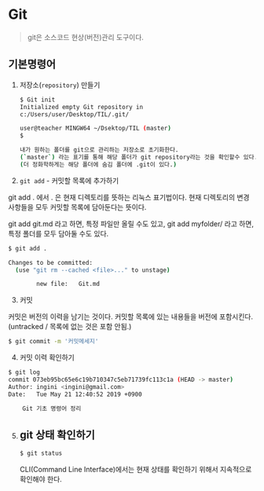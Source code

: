 # Git

> git은 소스코드 현상(버전)관리 도구이다. 

## 기본명령어 

1. 저장소(`repository`) 만들기

   ```bash
   $ Git init
   Initialized empty Git repository in
   c:/Users/user/Desktop/TIL/.git/
   
   user@teacher MINGW64 ~/Dsektop/TIL (master)
   $ 
   ```

   ```bash
   내가 원하는 폴더를 git으로 관리하는 저장소로 초기화한다.
   (`master`) 라는 표기를 통해 해당 폴더가 git repository라는 것을 확인할수 있다.
   (더 정화학하게는 해당 폴더에 숨김 폴더에 .git이 있다.)
   ```

   

2.  `git add` - 커밋할 목록에 추가하기

   git add . 에서 . 은 현재 디렉토리를 뜻하는 리눅스 표기법이다. 현재 디렉토리의 변경 사항들을 모두 커밋할 목록에 담아둔다는 뜻이다.

   git add git.md 라고 하면, 특정 파일만 올릴 수도 있고, git add myfolder/ 라고 하면, 특정 폴더를 모두 담아둘 수도 있다.

   ``` bash
   $ git add .
   
   Changes to be committed:
     (use "git rm --cached <file>..." to unstage)
   
           new file:   Git.md
   
   ```

3.  커밋

   커밋은 버전의 이력을 남기는 것이다. 커밋할 목록에 있는 내용들을 버전에 포함시킨다. (untracked / 목록에 없는 것은 포함 안됨.)

   ```bash
   $ git commit -m '커밋메세지'
   ```

4.  커밋 이력 확인하기

   ```bash
   $ git log
   commit 073eb95bc65e6c19b710347c5eb71739fc113c1a (HEAD -> master)
   Author: ingini <ingini@gmail.com>
   Date:   Tue May 21 12:40:52 2019 +0900
   
       Git 기초 명령어 정리
   
   ```

5. ##  git 상태 확인하기

   ```bash
   $ git status 
   ```

   CLI(Command Line Interface)에서는 현재 상태를 확인하기 위해서 지속적으로 확인해야 한다.